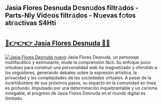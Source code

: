 ## Jasia Flores Desnuda D𝚎sn𝚞dos filtr𝚊dos - Parts-NIy Vid𝚎os filtr𝚊dos - N𝚞evas f𝚘tos atr𝚊ctivas S4Hti

# <h2><a href="http://mb2ueg.tromn.icu/?c=Jasia+Flores+Desnuda">🔗👉👉👉 Jasia Flores Desnuda 🔗🔗</a></h2>

[![Jasia Flores Desnuda nuevo](https://i.imgur.com/pEAQMta.gif)](http://mb2ueg.tromn.icu/?c=Jasia+Flores+Desnuda)
Jasia Flores Desnuda, un personaje multifacético y estimulante, elude la comprensión fácil. Su enfoque poco ortodoxo para construir una personalidad web ha magnetizado y ofendido a los seguidores, generando debates sobre la expresión artística, la privacidad y las complejidades de las sociedades virtuales. A pesar de la incertidumbre de sus próximos pasos, su impacto en la comunidad en línea es profundo. Impulsado por una determinación inquebrantable y un carisma innegable, el progreso de Jasia Flores Desnuda en el mundo digital es ilimitado.
